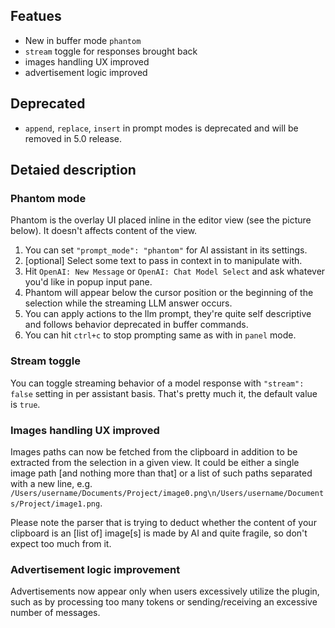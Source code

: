 ## Featues

- New in buffer mode `phantom`
- `stream` toggle for responses brought back
- images handling UX improved
- advertisement logic improved

## Deprecated
- `append`, `replace`, `insert` in prompt modes is deprecated and will be removed in 5.0 release.

## Detaied description

### Phantom mode

Phantom is the overlay UI placed inline in the editor view (see the picture below). It doesn't affects content of the view. 

1. You can set `"prompt_mode": "phantom"` for AI assistant in its settings.
2. [optional] Select some text to pass in context in to manipulate with.
3. Hit `OpenAI: New Message` or `OpenAI: Chat Model Select` and ask whatever you'd like in popup input pane.
4. Phantom will appear below the cursor position or the beginning of the selection while the streaming LLM answer occurs.
5. You can apply actions to the llm prompt, they're quite self descriptive and follows behavior deprecated in buffer commands.
6. You can hit `ctrl+c` to stop prompting same as with in `panel` mode.

### Stream toggle

You can toggle streaming behavior of a model response with `"stream": false` setting in per assistant basis. That's pretty much it, the default value is `true`.

### Images handling UX improved

Images paths can now be fetched from the clipboard in addition to be extracted from the selection in a given view. It could be either a single image path [and nothing more than that] or a list of such paths separated with a new line, e.g. `/Users/username/Documents/Project/image0.png\n/Users/username/Documents/Project/image1.png`.

Please note the parser that is trying to deduct whether the content of your clipboard is an [list of] image[s] is made by AI and quite fragile, so don't expect too much from it.

### Advertisement logic improvement

Advertisements now appear only when users excessively utilize the plugin, such as by processing too many tokens or sending/receiving an excessive number of messages.
